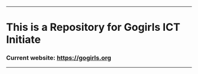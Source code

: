 ***********************
# This is a Repository for Gogirls ICT Initiate
### Current website: https://gogirls.org
****